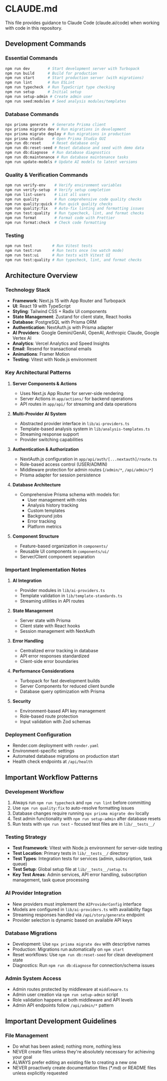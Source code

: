 # CLAUDE.md

This file provides guidance to Claude Code (claude.ai/code) when working with code in this repository.

## Development Commands

### Essential Commands
```bash
npm run dev        # Start development server with Turbopack
npm run build      # Build for production
npm run start      # Start production server (with migrations)
npm run lint       # Run ESLint
npm run typecheck  # Run TypeScript type checking
npm run setup      # Initial setup
npm run setup-admin # Create admin user
npm run seed:modules # Seed analysis modules/templates
```

### Database Commands
```bash
npx prisma generate  # Generate Prisma client
npx prisma migrate dev # Run migrations in development
npx prisma migrate deploy # Run migrations in production
npx prisma studio    # Open Prisma Studio GUI
npm run db:reset     # Reset database only
npm run db:reset-seed # Reset database and seed with demo data
npm run db:diagnose  # Run database diagnostics
npm run db:maintenance # Run database maintenance tasks
npm run update-models # Update AI models to latest versions
```

### Quality & Verification Commands
```bash
npm run verify-env    # Verify environment variables
npm run verify-setup  # Verify setup completion
npm run list-users    # List all users
npm run quality       # Run comprehensive code quality checks
npm run quality:quick # Run quick quality checks
npm run quality:fix   # Auto-fix linting and formatting issues
npm run test:quality  # Run typecheck, lint, and format checks
npm run format        # Format code with Prettier
npm run format:check  # Check code formatting
```

### Testing
```bash
npm run test         # Run Vitest tests
npm run test:run     # Run tests once (no watch mode)
npm run test:ui      # Run tests with Vitest UI
npm run test:quality # Run typecheck, lint, and format checks
```

## Architecture Overview

### Technology Stack
- **Framework**: Next.js 15 with App Router and Turbopack
- **UI**: React 19 with TypeScript
- **Styling**: Tailwind CSS + Radix UI components
- **State Management**: Zustand for client state, React hooks
- **Database**: PostgreSQL with Prisma ORM
- **Authentication**: NextAuth.js with Prisma adapter
- **AI Providers**: Google Gemini/GenAI, OpenAI, Anthropic Claude, Google Vertex AI
- **Analytics**: Vercel Analytics and Speed Insights
- **Email**: Resend for transactional emails
- **Animations**: Framer Motion
- **Testing**: Vitest with Node.js environment

### Key Architectural Patterns

1. **Server Components & Actions**
   - Uses Next.js App Router for server-side rendering
   - Server Actions in `app/actions/` for backend operations
   - API routes in `app/api/` for streaming and data operations

2. **Multi-Provider AI System**
   - Abstracted provider interface in `lib/ai-providers.ts`
   - Template-based analysis system in `lib/analysis-templates.ts`
   - Streaming response support
   - Provider switching capabilities

3. **Authentication & Authorization**
   - NextAuth.js configuration in `app/api/auth/[...nextauth]/route.ts`
   - Role-based access control (USER/ADMIN)
   - Middleware protection for admin routes (`/admin/*`, `/api/admin/*`)
   - Prisma adapter for session persistence

4. **Database Architecture**
   - Comprehensive Prisma schema with models for:
     - User management with roles
     - Analysis history tracking
     - Custom templates
     - Background jobs
     - Error tracking
     - Platform metrics

5. **Component Structure**
   - Feature-based organization in `components/`
   - Reusable UI components in `components/ui/`
   - Server/Client component separation

### Important Implementation Notes

1. **AI Integration**
   - Provider modules in `lib/ai-providers.ts`
   - Template validation in `lib/template-standards.ts`
   - Streaming utilities in API routes

2. **State Management**
   - Server state with Prisma
   - Client state with React hooks
   - Session management with NextAuth

3. **Error Handling**
   - Centralized error tracking in database
   - API error responses standardized
   - Client-side error boundaries

4. **Performance Considerations**
   - Turbopack for fast development builds
   - Server Components for reduced client bundle
   - Database query optimization with Prisma

5. **Security**
   - Environment-based API key management
   - Role-based route protection
   - Input validation with Zod schemas

### Deployment Configuration
- Render.com deployment with `render.yaml`
- Environment-specific settings
- Automated database migrations on production start
- Health check endpoints at `/api/health`

## Important Workflow Patterns

### Development Workflow
1. Always run `npm run typecheck` and `npm run lint` before committing
2. Use `npm run quality:fix` to auto-resolve formatting issues
3. Database changes require running `npx prisma migrate dev` locally
4. Test admin functionality with `npm run setup-admin` after database resets
5. Run tests with `npm run test` - focused test files are in `lib/__tests__/`

### Testing Strategy
- **Test Framework**: Vitest with Node.js environment for server-side testing
- **Test Location**: Primary tests in `lib/__tests__/` directory
- **Test Types**: Integration tests for services (admin, subscription, task queue)
- **Test Setup**: Global setup file at `lib/__tests__/setup.ts`
- **Key Test Areas**: Admin services, API error handling, subscription management, task queue processing

### AI Provider Integration
- New providers must implement the `AIProviderConfig` interface
- Models are configured in `lib/ai-providers.ts` with availability flags
- Streaming responses handled via `/api/story/generate` endpoint
- Provider selection is dynamic based on available API keys

### Database Migrations
- Development: Use `npx prisma migrate dev` with descriptive names
- Production: Migrations run automatically on `npm start`
- Reset workflows: Use `npm run db:reset-seed` for clean development state
- Diagnostics: Run `npm run db:diagnose` for connection/schema issues

### Admin System Access
- Admin routes protected by middleware at `middleware.ts`
- Admin user creation via `npm run setup-admin` script
- Role validation happens at both middleware and API levels
- Admin API endpoints follow `/api/admin/*` pattern

## Important Development Guidelines

### File Management
- Do what has been asked; nothing more, nothing less
- NEVER create files unless they're absolutely necessary for achieving your goal
- ALWAYS prefer editing an existing file to creating a new one
- NEVER proactively create documentation files (*.md) or README files unless explicitly requested